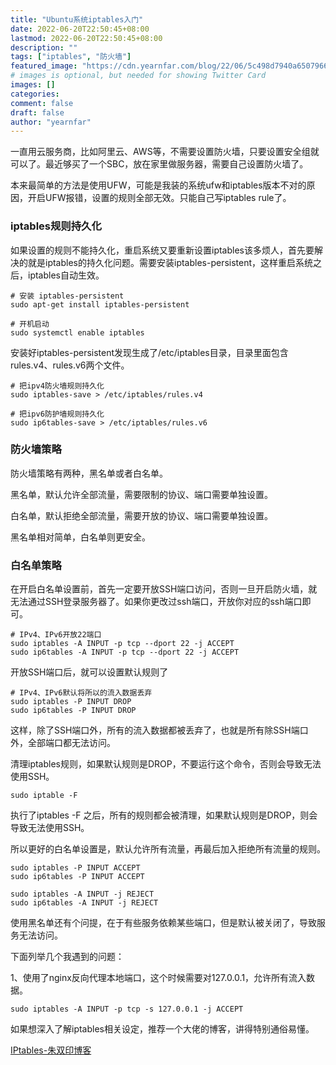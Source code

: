 ```yaml
---
title: "Ubuntu系统iptables入门"
date: 2022-06-20T22:50:45+08:00
lastmod: 2022-06-20T22:50:45+08:00
description: ""
tags: ["iptables", "防火墙"]
featured_image: "https://cdn.yearnfar.com/blog/22/06/5c498d7940a650796630f20710d6761c.jpg"
# images is optional, but needed for showing Twitter Card
images: []
categories:
comment: false
draft: false
author: "yearnfar"
---
```


一直用云服务商，比如阿里云、AWS等，不需要设置防火墙，只要设置安全组就可以了。最近够买了一个SBC，放在家里做服务器，需要自己设置防火墙了。

本来最简单的方法是使用UFW，可能是我装的系统ufw和iptables版本不对的原因，开启UFW报错，设置的规则全部无效。只能自己写iptables rule了。

### iptables规则持久化

如果设置的规则不能持久化，重启系统又要重新设置iptables该多烦人，首先要解决的就是iptables的持久化问题。需要安装iptables-persistent，这样重启系统之后，iptables自动生效。

```shell
# 安装 iptables-persistent
sudo apt-get install iptables-persistent

# 开机启动
sudo systemctl enable iptables
```

安装好iptables-persistent发现生成了/etc/iptables目录，目录里面包含rules.v4、rules.v6两个文件。

```shell
# 把ipv4防火墙规则持久化
sudo iptables-save > /etc/iptables/rules.v4

# 把ipv6防护墙规则持久化
sudo ip6tables-save > /etc/iptables/rules.v6
```

### 防火墙策略

防火墙策略有两种，黑名单或者白名单。

黑名单，默认允许全部流量，需要限制的协议、端口需要单独设置。

白名单，默认拒绝全部流量，需要开放的协议、端口需要单独设置。

黑名单相对简单，白名单则更安全。

### 白名单策略

在开启白名单设置前，首先一定要开放SSH端口访问，否则一旦开启防火墙，就无法通过SSH登录服务器了。如果你更改过ssh端口，开放你对应的ssh端口即可。

```shell
# IPv4、IPv6开放22端口
sudo iptables -A INPUT -p tcp --dport 22 -j ACCEPT
sudo ip6tables -A INPUT -p tcp --dport 22 -j ACCEPT
```

开放SSH端口后，就可以设置默认规则了

```shell
# IPv4、IPv6默认将所以的流入数据丢弃
sudo iptables -P INPUT DROP
sudo ip6tables -P INPUT DROP
```

这样，除了SSH端口外，所有的流入数据都被丢弃了，也就是所有除SSH端口外，全部端口都无法访问。

清理iptables规则，如果默认规则是DROP，不要运行这个命令，否则会导致无法使用SSH。

```shell
sudo iptable -F
```

执行了iptables -F 之后，所有的规则都会被清理，如果默认规则是DROP，则会导致无法使用SSH。

所以更好的白名单设置是，默认允许所有流量，再最后加入拒绝所有流量的规则。

```shell
sudo iptables -P INPUT ACCEPT
sudo ip6tables -P INPUT ACCEPT

sudo iptables -A INPUT -j REJECT
sudo ip6tables -A INPUT -j REJECT
```

使用黑名单还有个问提，在于有些服务依赖某些端口，但是默认被关闭了，导致服务无法访问。

下面列举几个我遇到的问题：

1、使用了nginx反向代理本地端口，这个时候需要对127.0.0.1，允许所有流入数据。

```shell
sudo iptables -A INPUT -p tcp -s 127.0.0.1 -j ACCEPT
```

如果想深入了解iptables相关设定，推荐一个大佬的博客，讲得特别通俗易懂。

[IPtables-朱双印博客](https://www.zsythink.net/archives/category/%e8%bf%90%e7%bb%b4%e7%9b%b8%e5%85%b3/iptables)
